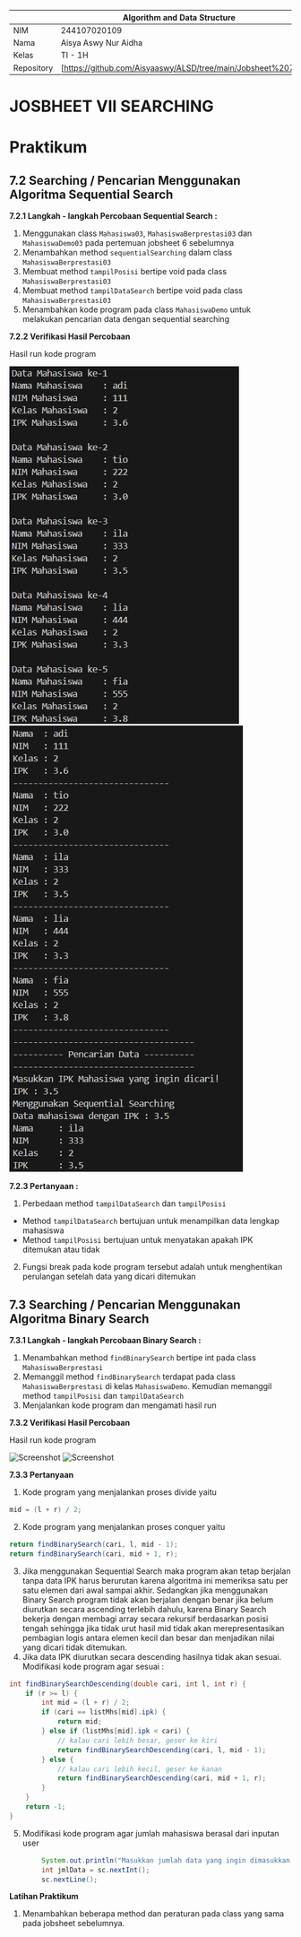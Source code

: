 |  | Algorithm and Data Structure |
|--|--|
| NIM |  244107020109|
| Nama |  Aisya Aswy Nur Aidha|
| Kelas | TI - 1H |
| Repository | [https://github.com/Aisyaaswy/ALSD/tree/main/Jobsheet%207] |

# JOSBHEET VII SEARCHING
# Praktikum
## 7.2 Searching / Pencarian Menggunakan Algoritma Sequential Search

**7.2.1 Langkah - langkah Percobaan Sequential Search :** 
1. Menggunakan class ```Mahasiswa03```, ```MahasiswaBerprestasi03``` dan ```MahasiswaDemo03``` pada pertemuan jobsheet 6 sebelumnya
2. Menambahkan method ```sequentialSearching``` dalam class ```MahasiswaBerprestasi03``` 
3. Membuat method ```tampilPosisi``` bertipe void pada class ```MahasiswaBerprestasi03``` 
4. Membuat method ```tampilDataSearch``` bertipe 
void pada class ```MahasiswaBerprestasi03```
5. Menambahkan kode program pada class ```MahasiswaDemo``` untuk melakukan pencarian data dengan sequential searching

**7.2.2 Verifikasi Hasil Percobaan**

Hasil run kode program 

![Screenshot](image/7.2.2-1.png)
![Screenshot](image/7.2.2-2.png)

**7.2.3 Pertanyaan :**
1. Perbedaan method ```tampilDataSearch``` dan ```tampilPosisi```
- Method ```tampilDataSearch``` bertujuan untuk menampilkan data lengkap mahasiswa 
- Method ```tampilPosisi``` bertujuan untuk menyatakan apakah IPK ditemukan atau tidak
2. Fungsi break pada kode program tersebut adalah untuk menghentikan perulangan setelah data yang dicari ditemukan 

## 7.3 Searching / Pencarian Menggunakan Algoritma Binary Search
**7.3.1 Langkah - langkah Percobaan Binary Search :** 
1. Menambahkan method ```findBinarySearch``` bertipe int pada class ```MahasiswaBerprestasi```
2. Memanggil method ```findBinarySearch``` terdapat pada class ```MahasiswaBerprestasi``` di kelas 
```MahasiswaDemo```. Kemudian memanggil method ```tampilPosisi``` dan ```tampilDataSearch``` 
3. Menjalankan kode program dan mengamati hasil run

**7.3.2 Verifikasi Hasil Percobaan**

Hasil run kode program 

![Screenshot](image/7.3.2-1.png)
![Screenshot](image/7.3.2-2.png)

**7.3.3 Pertanyaan**
1. Kode program yang menjalankan proses divide yaitu
```java
mid = (l + r) / 2;
```
2. Kode program yang menjalankan proses conquer yaitu
```java
return findBinarySearch(cari, l, mid - 1);
return findBinarySearch(cari, mid + 1, r);
```
3. Jika menggunakan Sequential Search maka program akan tetap berjalan tanpa data IPK harus berurutan karena algoritma ini memeriksa satu per satu elemen dari awal sampai akhir. Sedangkan jika menggunakan Binary Search program tidak akan berjalan dengan benar jika belum diurutkan secara ascending terlebih dahulu, karena Binary Search bekerja dengan membagi array secara rekursif berdasarkan posisi tengah sehingga jika tidak urut hasil mid tidak akan merepresentasikan pembagian logis antara elemen kecil dan besar dan menjadikan nilai yang dicari tidak ditemukan.
4. Jika data IPK diurutkan secara descending hasilnya tidak akan sesuai. Modifikasi kode program agar sesuai :
```java
int findBinarySearchDescending(double cari, int l, int r) {
    if (r >= l) {
        int mid = (l + r) / 2;
        if (cari == listMhs[mid].ipk) {
            return mid;
        } else if (listMhs[mid].ipk < cari) {
            // kalau cari lebih besar, geser ke kiri
            return findBinarySearchDescending(cari, l, mid - 1);
        } else {
            // kalau cari lebih kecil, geser ke kanan
            return findBinarySearchDescending(cari, mid + 1, r);
        }
    }
    return -1;
}
```
5. Modifikasi kode program agar jumlah mahasiswa berasal dari inputan user
```java
        System.out.println("Masukkan jumlah data yang ingin dimasukkan ");
        int jmlData = sc.nextInt();
        sc.nextLine();
```
**Latihan Praktikum**
1. Menambahkan beberapa method dan peraturan pada class yang sama pada jobsheet sebelumnya.